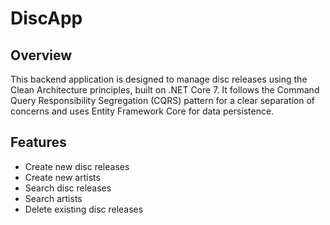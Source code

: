 # DiscApp
## Overview

This backend application is designed to manage disc releases using the Clean Architecture principles, built on .NET Core 7. It follows the Command Query Responsibility Segregation (CQRS) pattern for a clear separation of concerns and uses Entity Framework Core for data persistence.

## Features

 * Create new disc releases
 * Create new artists
 * Search disc releases
 * Search artists
 * Delete existing disc releases
